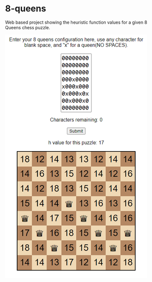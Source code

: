 # 8-queens
Web based project showing the heuristic function values for a given 8 Queens chess puzzle.

![alt text](images/preview.png)